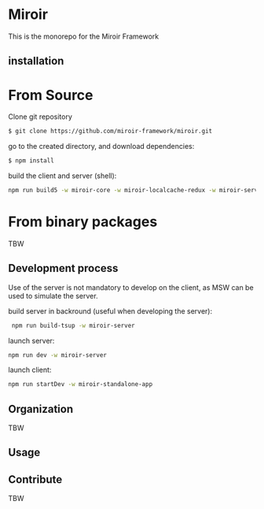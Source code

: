 # Miroir

This is the monorepo for the Miroir Framework

## installation

# From Source

Clone git repository

```sh
$ git clone https://github.com/miroir-framework/miroir.git
```

go to the created directory, and download dependencies:

```sh
$ npm install
```

build the client and server (shell):

```sh
npm run build5 -w miroir-core -w miroir-localcache-redux -w miroir-server-msw-stub -w miroir-store-filesystem -w miroir-store-indexedDb -w miroir-store-postgres
```

# From binary packages

TBW

## Development process

Use of the server is not mandatory to develop on the client, as MSW can be used to simulate the server.

build server in backround (useful when developing the server):

```sh
 npm run build-tsup -w miroir-server
```

launch server:

```sh
npm run dev -w miroir-server
```

launch client:

```sh
npm run startDev -w miroir-standalone-app
```

## Organization

TBW

## Usage



## Contribute

TBW